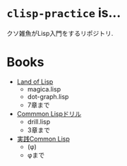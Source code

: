 # `clisp-practice` is...
クソ雑魚がLisp入門をするリポジトリ.
# Books
- [Land of Lisp](https://www.amazon.co.jp/dp/4873115876)
  - magica.lisp
  - dot-graph.lisp
  - 7章まで
- [Commmon Lispドリル](https://www.amazon.co.jp/dp/4000076892)
  - drill.lisp
  - 3章まで
- [実践Common Lisp](https://www.amazon.co.jp/dp/4274067211)
  - (φ)
  - φまで
